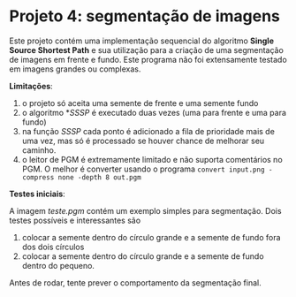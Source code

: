 Projeto 4: segmentação de imagens
======================


Este projeto contém uma implementação sequencial do algoritmo **Single Source Shortest Path** e sua utilização 
para a criação de uma segmentação de imagens em frente e fundo. Este programa não foi extensamente testado em 
imagens grandes ou complexas. 

**Limitações**:

1. o projeto só aceita uma semente de frente e uma semente fundo
1. o algoritmo **SSSP* é executado duas vezes (uma para frente e uma para fundo)
1. na função *SSSP* cada ponto é adicionado a fila de prioridade mais de uma vez, mas só é processado se houver chance de melhorar seu caminho. 
1. o leitor de PGM é extremamente limitado e não suporta comentários no PGM. O melhor é converter usando o programa `convert input.png -compress none -depth 8 out.pgm` 

**Testes iniciais**:

A imagem *teste.pgm* contém um exemplo simples para segmentação. Dois testes possíveis e interessantes são

1. colocar a semente dentro do círculo grande e a semente de fundo fora dos dois círculos
1. colocar a semente dentro do círculo grande e a semente de fundo dentro do pequeno. 

Antes de rodar, tente prever o comportamento da segmentação final. 

